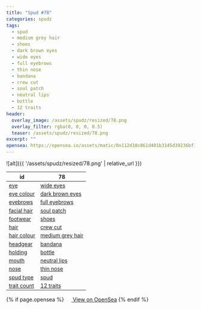 ```yaml
---
title: "Spud #78"
categories: spudz
tags:
  - spud
  - medium grey hair
  - shoes
  - dark brown eyes
  - wide eyes
  - full eyebrows
  - thin nose
  - bandana
  - crew cut
  - soul patch
  - neutral lips
  - bottle
  - 12 traits
header:
  overlay_image: /assets/spudz/resized/78.png
  overlay_filter: rgba(0, 0, 0, 0.5)
  teaser: /assets/spudz/resized/78.png
excerpt: ""
opensea: https://opensea.io/assets/matic/0x112d18c861d401b3145d39236bf149f01e18beed/78
---
```

![alt]({{ '/assets/spudz/resized/78.png' | relative_url }})

| id | 78 |
|-|-|
| <a href="/traits/eye/#trait-type">eye</a> | <a href="/traits/eye/wide-eyes/1/#trait">wide eyes</a> |
| <a href="/traits/eye-colour/#trait-type">eye colour</a> | <a href="/traits/eye-colour/dark-brown-eyes/1/#trait">dark brown eyes</a> |
| <a href="/traits/eyebrows/#trait-type">eyebrows</a> | <a href="/traits/eyebrows/full-eyebrows/1/#trait">full eyebrows</a> |
| <a href="/traits/facial-hair/#trait-type">facial hair</a> | <a href="/traits/facial-hair/soul-patch/1/#trait">soul patch</a> |
| <a href="/traits/footwear/#trait-type">footwear</a> | <a href="/traits/footwear/shoes/1/#trait">shoes</a> |
| <a href="/traits/hair/#trait-type">hair</a> | <a href="/traits/hair/crew-cut/1/#trait">crew cut</a> |
| <a href="/traits/hair-colour/#trait-type">hair colour</a> | <a href="/traits/hair-colour/medium-grey-hair/1/#trait">medium grey hair</a> |
| <a href="/traits/headgear/#trait-type">headgear</a> | <a href="/traits/headgear/bandana/1/#trait">bandana</a> |
| <a href="/traits/holding/#trait-type">holding</a> | <a href="/traits/holding/bottle/1/#trait">bottle</a> |
| <a href="/traits/mouth/#trait-type">mouth</a> | <a href="/traits/mouth/neutral-lips/1/#trait">neutral lips</a> |
| <a href="/traits/nose/#trait-type">nose</a> | <a href="/traits/nose/thin-nose/1/#trait">thin nose</a> |
| <a href="/traits/spud-type/#trait-type">spud type</a> | <a href="/traits/spud-type/spud/1/#trait">spud</a> |
| <a href="/traits/trait-count/#trait-type">trait count</a> | <a href="/traits/trait-count/12-traits/1/#trait">12 traits</a> |

{% if page.opensea %}
<a href="{{page.opensea}}" class="btn btn--info" onclick="window.open(this.href, '_blank'); return false;"><img src="/assets/images/opensea.svg" width="16px"><span>  View on OpenSea</span></a>
{% endif %}
